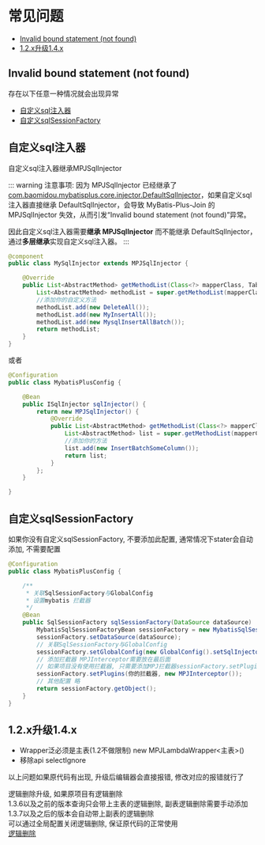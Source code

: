 # 常见问题

* [Invalid bound statement (not found)](./problem.html#invalid-bound-statement-not-found)
* [1.2.x升级1.4.x](./problem.html#_1-2-x升级1-4-x)

## Invalid bound statement (not found)

存在以下任意一种情况就会出现异常

* [自定义sql注入器](./problem.html#自定义sql注入器)
* [自定义sqlSessionFactory](./problem.html#自定义sqlsessionfactory)

## 自定义sql注入器

自定义sql注入器继承MPJSqlInjector

::: warning 注意事项:
因为 MPJSqlInjector 已经继承了[com.baomidou.mybatisplus.core.injector.DefaultSqlInjector](https://baomidou.com/guides/sql-injector)，如果自定义sql注入器直接继承 DefaultSqlInjector，会导致 MyBatis-Plus-Join 的 MPJSqlInjector 失效，从而引发“Invalid bound statement (not found)”异常。  

因此自定义sql注入器需要**继承 MPJSqlInjector** 而不能继承 DefaultSqlInjector，通过**多层继承**实现自定义sql注入器。
:::

```java
@component
public class MySqlInjector extends MPJSqlInjector {

    @Override
    public List<AbstractMethod> getMethodList(Class<?> mapperClass, TableInfo tableInfo) {
        List<AbstractMethod> methodList = super.getMethodList(mapperClass, tableInfo);
        //添加你的自定义方法
        methodList.add(new DeleteAll());
        methodList.add(new MyInsertAll());
        methodList.add(new MysqlInsertAllBatch());
        return methodList;
    }
}
```

或者

```java
@Configuration
public class MybatisPlusConfig {

    @Bean
    public ISqlInjector sqlInjector() {
        return new MPJSqlInjector() {
            @Override
            public List<AbstractMethod> getMethodList(Class<?> mapperClass, TableInfo tableInfo) {
                List<AbstractMethod> list = super.getMethodList(mapperClass, tableInfo);
                //添加你的方法
                list.add(new InsertBatchSomeColumn());
                return list;
            }
        };
    }

}
```

## 自定义sqlSessionFactory

如果你没有自定义sqlSessionFactory, 不要添加此配置, 通常情况下stater会自动添加, 不需要配置

```java
@Configuration
public class MybatisPlusConfig {

    /**
     * 关联SqlSessionFactory与GlobalConfig
     * 设置mybatis 拦截器
     */
    @Bean
    public SqlSessionFactory sqlSessionFactory(DataSource dataSource)  {
        MybatisSqlSessionFactoryBean sessionFactory = new MybatisSqlSessionFactoryBean();
        sessionFactory.setDataSource(dataSource);
        // 关联SqlSessionFactory与GlobalConfig
        sessionFactory.setGlobalConfig(new GlobalConfig().setSqlInjector(new MPJSqlInjector()));
        // 添加拦截器 MPJInterceptor需要放在最后面
        // 如果项目没有使用拦截器, 只需要添加MPJ拦截器sessionFactory.setPlugins(new MPJInterceptor());
        sessionFactory.setPlugins(你的拦截器, new MPJInterceptor());
        // 其他配置 略
        return sessionFactory.getObject();
    }
}

```

## 1.2.x升级1.4.x
* Wrapper泛必须是主表(1.2不做限制) new MPJLambdaWrapper<主表>()
* 移除api selectIgnore

以上问题如果原代码有出现, 升级后编辑器会直接报错, 修改对应的报错就行了  

逻辑删除升级, 如果原项目有逻辑删除  
1.3.6以及之前的版本查询只会带上主表的逻辑删除, 副表逻辑删除需要手动添加  
1.3.7以及之后的版本会自动带上副表的逻辑删除  
可以通过全局配置关闭逻辑删除, 保证原代码的正常使用  
[逻辑删除](./core/logic/logic.html)
